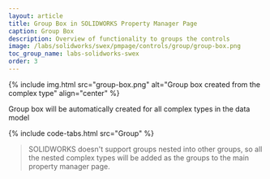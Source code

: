 ```yaml
---
layout: article
title: Group Box in SOLIDWORKS Property Manager Page
caption: Group Box
description: Overview of functionality to groups the controls
image: /labs/solidworks/swex/pmpage/controls/group/group-box.png
toc_group_name: labs-solidworks-swex
order: 3
---
```

{% include img.html src="group-box.png" alt="Group box created from the complex type" align="center" %}

Group box will be automatically created for all complex types in the data model

{% include code-tabs.html src="Group" %}

> SOLIDWORKS doesn't support groups nested into other groups, so all the nested complex types will be added as the groups to the main property manager page.
